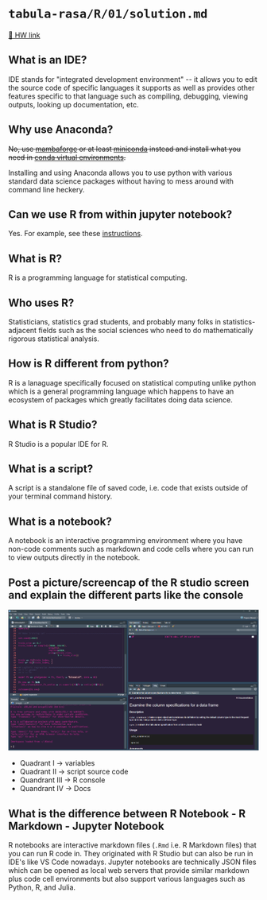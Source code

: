 # `tabula-rasa/R/01/solution.md`

[📝 HW link](https://titus.techtalentsouth.com/mod/assign/view.php?id=56535)

## What is an IDE?

IDE stands for "integrated development environment" -- it allows you to edit the source code of specific languages it supports as well as provides other features specific to that language such as compiling, debugging, viewing outputs, looking up documentation, etc.

## Why use Anaconda?

~~No, use [mambaforge](https://mamba.readthedocs.io/en/latest/installation.html) or at least [miniconda](https://docs.conda.io/en/latest/miniconda.html) instead and install what you need in [conda virtual environments](https://docs.conda.io/projects/conda/en/latest/user-guide/tasks/manage-environments.html).~~

Installing and using Anaconda allows you to use python with various standard data science packages without having to mess around with command line heckery.

## Can we use R from within jupyter notebook?

Yes. For example, see these [instructions](https://datatofish.com/r-jupyter-notebook/).

## What is R?

R is a programming language for statistical computing.

## Who uses R?

Statisticians, statistics grad students, and probably many folks in statistics-adjacent fields such as the social sciences who need to do mathematically rigorous statistical analysis.

## How is R different from python?

R is a lanaguage specifically focused on statistical computing unlike python which is a general programming language which happens to have an ecosystem of packages which greatly facilitates doing data science.

## What is R Studio?

R Studio is a popular IDE for R.

## What is a script?

A script is a standalone file of saved code, i.e. code that exists outside of your terminal command history.

## What is a notebook?

A notebook is an interactive programming environment where you have non-code comments such as markdown and code cells where you can run to view outputs directly in the notebook.

## Post a picture/screencap of the R studio screen and explain the different parts like the console

![](images/R-Studio.png)

- Quadrant I -> variables
- Quadrant II -> script source code
- Quandrant III -> R console
- Quandrant IV -> Docs

## What is the difference between R Notebook - R Markdown - Jupyter Notebook

R notebooks are interactive markdown files (`.Rmd` i.e. R Markdown files) that you can run R code in. They originated with R Studio but can also be run in IDE's like VS Code nowadays. Jupyter notebooks are technically JSON files which can be opened as local web servers that provide similar markdown plus code cell environments but also support various languages such as Python, R, and Julia.
